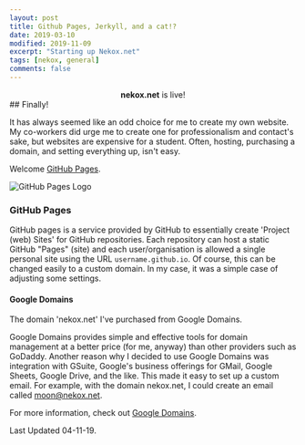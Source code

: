 ```yaml
---
layout: post
title: Github Pages, Jerkyll, and a cat!?
date: 2019-03-10
modified: 2019-11-09
excerpt: "Starting up Nekox.net"
tags: [nekox, general]
comments: false
---
```


<center> <b>nekox.net</b> is live!</center>
## Finally!

It has always seemed like an odd choice for me to create my own website. My co-workers did urge me to create one for professionalism and contact's sake, but websites are expensive for a student. Often, hosting, purchasing a domain, and setting everything up, isn't easy. 

Welcome [GitHub Pages](https://pages.github.com/).

![GitHub Pages Logo](https://pages.github.com/images/logo.svg)

### GitHub Pages

GitHub pages is a service provided by GitHub to essentially create 'Project (web) Sites' for GitHub repositories. Each repository can host a static GitHub "Pages" (site) and each user/organisation is allowed a single personal site using the URL `username.github.io`. Of course, this can be changed easily to a custom domain. In my case, it was a simple case of adjusting some settings.

#### Google Domains

The domain 'nekox.net' I've purchased from Google Domains.

Google Domains provides simple and effective tools for domain management at a better price (for me, anyway) than other providers such as GoDaddy. Another reason why I decided to use Google Domains was integration with GSuite, Google's business offerings for GMail, Google Sheets, Google Drive, and the like. This made it easy to set up a custom email. For example, with the domain nekox.net, I could create an email called moon@nekox.net.

For more information, check out [Google Domains](https://domains.google.com).



Last Updated 04-11-19.
